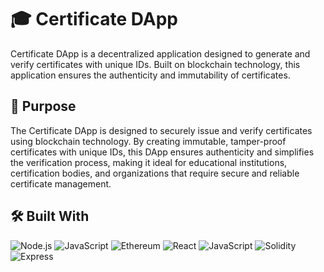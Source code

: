 # 🎓 Certificate DApp

Certificate DApp is a decentralized application designed to generate and verify certificates with unique IDs. Built on blockchain technology, this application ensures the authenticity and immutability of certificates.

## 🎯 Purpose

The Certificate DApp is designed to securely issue and verify certificates using blockchain technology. By creating immutable, tamper-proof certificates with unique IDs, this DApp ensures authenticity and simplifies the verification process, making it ideal for educational institutions, certification bodies, and organizations that require secure and reliable certificate management.
## 🛠️ Built With

![Node.js](https://img.shields.io/badge/-Node.js-339933?style=flat-square&logo=Node.js&logoColor=white)
![JavaScript](https://img.shields.io/badge/-JavaScript-F7DF1E?style=flat-square&logo=JavaScript&logoColor=black)
![Ethereum](https://img.shields.io/badge/-Ethereum-3C3C3D?style=flat-square&logo=Ethereum&logoColor=white)
![React](https://img.shields.io/badge/-61DAFB?style=flat-square&logo=React&logoColor=black)
![JavaScript](https://img.shields.io/badge/-F7DF1E?style=flat-square&logo=JavaScript&logoColor=black)
![Solidity](https://img.shields.io/badge/-363636?style=flat-square&logo=Solidity&logoColor=white)
![Express](https://img.shields.io/badge/-000000?style=flat-square&logo=Express&logoColor=white)

